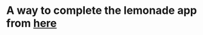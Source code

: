 <h1>A way to complete the lemonade app from <a href="https://developer.android.com/courses/pathways/android-basics-kotlin-four#codelab-https://developer.android.com/codelabs/basic-android-kotlin-training-project-lemonade">here</a></h1>
